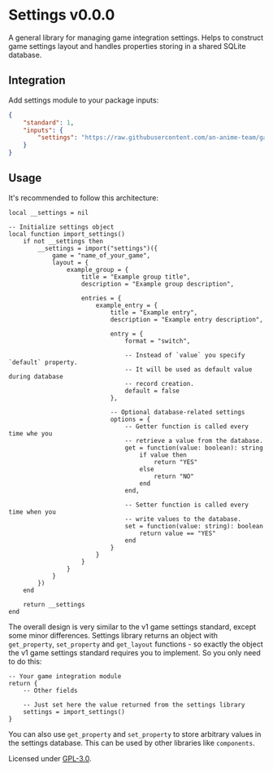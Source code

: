# Settings v0.0.0

A general library for managing game integration settings. Helps to construct
game settings layout and handles properties storing in a shared SQLite database.

## Integration

Add settings module to your package inputs:

```json
{
    "standard": 1,
    "inputs": {
        "settings": "https://raw.githubusercontent.com/an-anime-team/game-integrations/refs/heads/rewrite/packages/settings/settings.luau"
    }
}
```

## Usage

It's recommended to follow this architecture:

```luau
local __settings = nil

-- Initialize settings object
local function import_settings()
    if not __settings then
        __settings = import("settings")({
            game = "name_of_your_game",
            layout = {
                example_group = {
                    title = "Example group title",
                    description = "Example group description",

                    entries = {
                        example_entry = {
                            title = "Example entry",
                            description = "Example entry description",

                            entry = {
                                format = "switch",

                                -- Instead of `value` you specify `default` property.
                                -- It will be used as default value during database
                                -- record creation.
                                default = false
                            },

                            -- Optional database-related settings
                            options = {
                                -- Getter function is called every time whe you
                                -- retrieve a value from the database.
                                get = function(value: boolean): string
                                    if value then
                                        return "YES"
                                    else
                                        return "NO"
                                    end
                                end,

                                -- Setter function is called every time when you
                                -- write values to the database.
                                set = function(value: string): boolean
                                    return value == "YES"
                                end
                            }
                        }
                    }
                }
            }
        })
    end

    return __settings
end
```

The overall design is very similar to the v1 game settings standard, except some
minor differences. Settings library returns an object with `get_property`,
`set_property` and `get_layout` functions - so exactly the object the v1 game
settings standard requires you to implement. So you only need to do this:

```luau
-- Your game integration module
return {
    -- Other fields

    -- Just set here the value returned from the settings library
    settings = import_settings()
}
```

You can also use `get_property` and `set_property` to store arbitrary values
in the settings database. This can be used by other libraries like `components`.

Licensed under [GPL-3.0](../../LICENSE).
